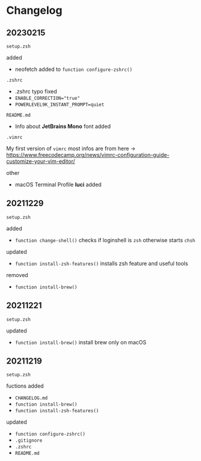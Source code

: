 # Changelog

## 20230215

`setup.zsh`

added

* neofetch added to `function configure-zshrc()`

`.zshrc`

* .zshrc typo fixed
* `ENABLE_CORRECTION="true"`
* `POWERLEVEL9K_INSTANT_PROMPT=quiet`

`README.md`

* Info about **JetBrains Mono** font added

`.vimrc`

My first version of `vimrc` most infos are from here -> https://www.freecodecamp.org/news/vimrc-configuration-guide-customize-your-vim-editor/

other

* macOS Terminal Profile **luci** added


## 20211229

`setup.zsh`

added

* `function change-shell()` checks if loginshell is `zsh` otherwise starts `chsh`

updated

* `function install-zsh-features()` installs zsh feature and useful tools

removed

* `function install-brew()`

## 20211221

`setup.zsh` 

updated

* `function install-brew()` install brew only on macOS

## 20211219

`setup.zsh` 

fuctions added

* `CHANGELOG.md`
* `function install-brew()`
* `function install-zsh-features()`

updated

* `function configure-zshrc()`
* `.gitignore`
* `.zshrc`
* `README.md`
